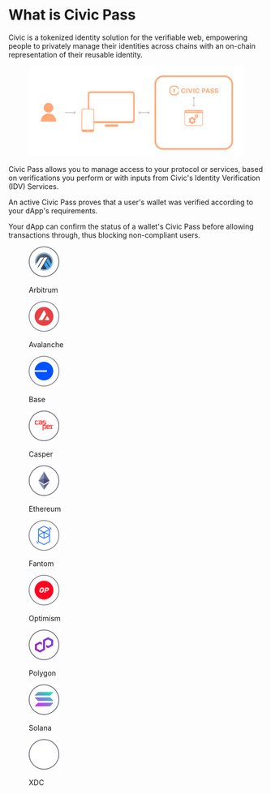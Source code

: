 # What is Civic Pass

Civic is a tokenized identity solution for the verifiable web, empowering people to privately manage their identities across chains with an on-chain representation of their reusable identity.

<figure><img src="../.gitbook/assets/image (33).png" alt=""><figcaption></figcaption></figure>

Civic Pass allows you to manage access to your protocol or services, based on verifications you perform or with inputs from Civic's Identity Verification (IDV) Services.

An active Civic Pass proves that a user's wallet was verified according to your dApp's requirements.&#x20;

Your dApp can confirm the status of a wallet's Civic Pass before allowing transactions through, thus blocking non-compliant users.



<div data-full-width="false">

<figure><img src="../.gitbook/assets/arbitrum.png" alt="" width="60"><figcaption><p>Arbitrum</p></figcaption></figure>

 

<figure><img src="../.gitbook/assets/avalanche.svg" alt="" width="60"><figcaption><p>Avalanche</p></figcaption></figure>

 

<figure><img src="../.gitbook/assets/base.svg" alt="" width="60"><figcaption><p>Base</p></figcaption></figure>

 

<figure><img src="../.gitbook/assets/casper.png" alt="" width="60"><figcaption><p>Casper</p></figcaption></figure>

 

<figure><img src="../.gitbook/assets/eth.png" alt="" width="60"><figcaption><p>Ethereum</p></figcaption></figure>

 

<figure><img src="../.gitbook/assets/fantom.png" alt="" width="60"><figcaption><p>Fantom</p></figcaption></figure>

 

<figure><img src="../.gitbook/assets/optimism.svg" alt="" width="60"><figcaption><p>Optimism</p></figcaption></figure>

 

<figure><img src="../.gitbook/assets/poly.png" alt="" width="60"><figcaption><p>Polygon</p></figcaption></figure>

 

<figure><img src="../.gitbook/assets/sol.png" alt="" width="60"><figcaption><p>Solana</p></figcaption></figure>

 

<figure><img src="../.gitbook/assets/xdc.png" alt="" width="60"><figcaption><p>XDC</p></figcaption></figure>

</div>

